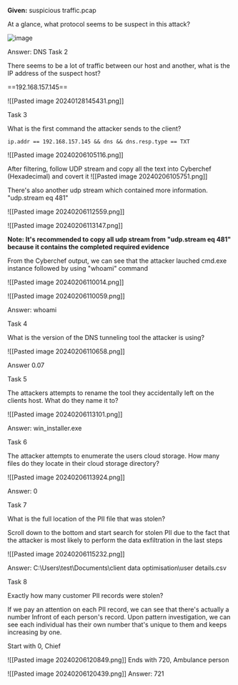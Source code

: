 
**Given:** 
suspicious traffic.pcap



At a glance, what protocol seems to be suspect in this attack?

![image](https://github.com/jirayus013t/cybersecurityprojects/assets/49973180/ac6ee83a-6925-42a9-977e-8bbf759ce959)

Answer: DNS
Task 2

There seems to be a lot of traffic between our host and another, what is the IP address of the suspect host?

==192.168.157.145==

![[Pasted image 20240128145431.png]]

Task 3

What is the first command the attacker sends to the client?

```
ip.addr == 192.168.157.145 && dns && dns.resp.type == TXT

```
![[Pasted image 20240206105116.png]]


After filtering, follow UDP stream and copy all the text into Cyberchef (Hexadecimal) and covert it 
![[Pasted image 20240206105751.png]]





There's also another udp stream which contained more information. "udp.stream eq 481"

![[Pasted image 20240206112559.png]]


![[Pasted image 20240206113147.png]]


**Note: It's recommended to copy all udp stream from "udp.stream eq 481" because it contains the completed required evidence**


From the Cyberchef output, we can see that the attacker lauched cmd.exe instance followed by using "whoami" command

![[Pasted image 20240206110014.png]]


![[Pasted image 20240206110059.png]]





Answer: whoami

Task 4

What is the version of the DNS tunneling tool the attacker is using?

![[Pasted image 20240206110658.png]]

Answer 0.07



Task 5

The attackers attempts to rename the tool they accidentally left on the clients host. What do they name it to?

![[Pasted image 20240206113101.png]]

Answer: win_installer.exe


Task 6

The attacker attempts to enumerate the users cloud storage. How many files do they locate in their cloud storage directory?

![[Pasted image 20240206113924.png]]


Answer: 0

Task 7

What is the full location of the PII file that was stolen?

Scroll down to the bottom and start search for stolen PII due to the fact that the attacker is most likely to perform the data exfiltration in the last steps

![[Pasted image 20240206115232.png]]

Answer: C:\Users\test\Documents\client data optimisation\user details.csv

Task 8

Exactly how many customer PII records were stolen?

If we pay an attention on each PII record, we can see that there's actually a number Infront of each person's record. Upon pattern  investigation, we can see each individual has their own number that's unique to them and keeps increasing by one.

Start with 0, Chief

![[Pasted image 20240206120849.png]]
Ends with 720, Ambulance person


![[Pasted image 20240206120439.png]]
Answer: 721
